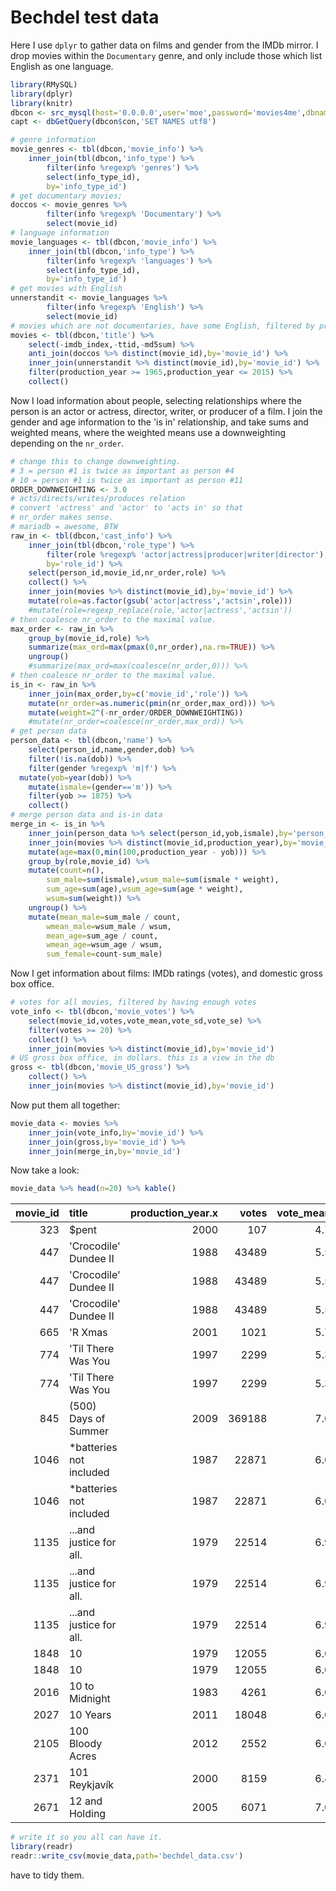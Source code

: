 

# Bechdel test data

Here I use `dplyr` to gather data on films and gender from the IMDb mirror.
I drop movies within the `Documentary` genre, and only include those
which list English as one language.


```r
library(RMySQL)
library(dplyr)
library(knitr)
dbcon <- src_mysql(host='0.0.0.0',user='moe',password='movies4me',dbname='IMDB',port=23306)
capt <- dbGetQuery(dbcon$con,'SET NAMES utf8')

# genre information
movie_genres <- tbl(dbcon,'movie_info') %>%
	inner_join(tbl(dbcon,'info_type') %>% 
		filter(info %regexp% 'genres') %>%
		select(info_type_id),
		by='info_type_id') 
# get documentary movies;
doccos <- movie_genres %>% 
		filter(info %regexp% 'Documentary') %>%
		select(movie_id)
# language information
movie_languages <- tbl(dbcon,'movie_info') %>%
	inner_join(tbl(dbcon,'info_type') %>% 
		filter(info %regexp% 'languages') %>%
		select(info_type_id),
		by='info_type_id') 
# get movies with English
unnerstandit <- movie_languages %>% 
		filter(info %regexp% 'English') %>%
		select(movie_id)
# movies which are not documentaries, have some English, filtered by production year
movies <- tbl(dbcon,'title') %>%
	select(-imdb_index,-ttid,-md5sum) %>%
	anti_join(doccos %>% distinct(movie_id),by='movie_id') %>%
	inner_join(unnerstandit %>% distinct(movie_id),by='movie_id') %>%
	filter(production_year >= 1965,production_year <= 2015) %>%
	collect()
```

Now I load information about people, selecting relationships where the person
is an actor or actress, director, writer, or producer of a film. I join the
gender and age information to the 'is in' relationship, and take sums
and weighted means, where the weighted means use a downweighting depending
on the `nr_order`.


```r
# change this to change downweighting.
# 3 = person #1 is twice as important as person #4
# 10 = person #1 is twice as important as person #11
ORDER_DOWNWEIGHTING <- 3.0
# acts/directs/writes/produces relation
# convert 'actress' and 'actor' to 'acts in' so that
# nr_order makes sense. 
# mariadb = awesome, BTW
raw_in <- tbl(dbcon,'cast_info') %>%
	inner_join(tbl(dbcon,'role_type') %>% 
		filter(role %regexp% 'actor|actress|producer|writer|director'),
		by='role_id') %>%
	select(person_id,movie_id,nr_order,role) %>%
	collect() %>%
	inner_join(movies %>% distinct(movie_id),by='movie_id') %>%
	mutate(role=as.factor(gsub('actor|actress','actsin',role)))
	#mutate(role=regexp_replace(role,'actor|actress','actsin')) 
# then coalesce nr_order to the maximal value.
max_order <- raw_in %>%
	group_by(movie_id,role) %>% 
	summarize(max_ord=max(pmax(0,nr_order),na.rm=TRUE)) %>%
	ungroup() 
	#summarize(max_ord=max(coalesce(nr_order,0))) %>%
# then coalesce nr_order to the maximal value.
is_in <- raw_in %>%
	inner_join(max_order,by=c('movie_id','role')) %>%
	mutate(nr_order=as.numeric(pmin(nr_order,max_ord))) %>%
	mutate(weight=2^(-nr_order/ORDER_DOWNWEIGHTING)) 
	#mutate(nr_order=coalesce(nr_order,max_ord)) %>%
# get person data
person_data <- tbl(dbcon,'name') %>%
	select(person_id,name,gender,dob) %>%
	filter(!is.na(dob)) %>%
	filter(gender %regexp% 'm|f') %>%
  mutate(yob=year(dob)) %>%
	mutate(ismale=(gender=='m')) %>%
	filter(yob >= 1875) %>%
	collect()
# merge person data and is-in data
merge_in <- is_in %>% 
	inner_join(person_data %>% select(person_id,yob,ismale),by='person_id') %>%
	inner_join(movies %>% distinct(movie_id,production_year),by='movie_id') %>%
	mutate(age=max(0,min(100,production_year - yob))) %>%
	group_by(role,movie_id) %>%
	mutate(count=n(),
		sum_male=sum(ismale),wsum_male=sum(ismale * weight),
		sum_age=sum(age),wsum_age=sum(age * weight),
		wsum=sum(weight)) %>%
	ungroup() %>%
	mutate(mean_male=sum_male / count,
		wmean_male=wsum_male / wsum,
		mean_age=sum_age / count,
		wmean_age=wsum_age / wsum,
		sum_female=count-sum_male) 
```

Now I get information about films: IMDb ratings (votes), and domestic gross box office.


```r
# votes for all movies, filtered by having enough votes
vote_info <- tbl(dbcon,'movie_votes') %>% 
	select(movie_id,votes,vote_mean,vote_sd,vote_se) %>%
	filter(votes >= 20) %>%
	collect() %>%
	inner_join(movies %>% distinct(movie_id),by='movie_id') 
# US gross box office, in dollars. this is a view in the db
gross <- tbl(dbcon,'movie_US_gross') %>% 
	collect() %>%
	inner_join(movies %>% distinct(movie_id),by='movie_id') 
```

Now put them all together:

```r
movie_data <- movies %>%
	inner_join(vote_info,by='movie_id') %>%
	inner_join(gross,by='movie_id') %>%
	inner_join(merge_in,by='movie_id') 
```

Now take a look:


```r
movie_data %>% head(n=20) %>% kable()
```



| movie_id|title                   | production_year.x|  votes| vote_mean| vote_sd| vote_se| gross_dollars|last_report_date | person_id| nr_order|role   | max_ord| weight|  yob| ismale| production_year.y| age| count| sum_male| wsum_male| sum_age| wsum_age| wsum| mean_male| wmean_male| mean_age| wmean_age| sum_female|
|--------:|:-----------------------|-----------------:|------:|---------:|-------:|-------:|-------------:|:----------------|---------:|--------:|:------|-------:|------:|----:|------:|-----------------:|---:|-----:|--------:|---------:|-------:|--------:|----:|---------:|----------:|--------:|---------:|----------:|
|      323|$pent                   |              2000|    107|       4.7|     2.5|    0.24|       9.3e+03|2016-08-02       |     83999|        6|actsin |       6|   0.25| 1963|      1|              2000|   0|     1|        1|      0.25|       0|        0| 0.25|         1|          1|        0|         0|          0|
|      447|'Crocodile' Dundee II   |              1988|  43489|       5.5|     2.1|    0.01|       1.1e+08|2016-08-02       |     34738|       39|actsin |      56|   0.00| 1964|      1|              1988|   0|     3|        3|      0.00|       0|        0| 0.00|         1|          1|        0|         0|          0|
|      447|'Crocodile' Dundee II   |              1988|  43489|       5.5|     2.1|    0.01|       1.1e+08|2016-08-02       |     62626|       46|actsin |      56|   0.00| 1951|      1|              1988|   0|     3|        3|      0.00|       0|        0| 0.00|         1|          1|        0|         0|          0|
|      447|'Crocodile' Dundee II   |              1988|  43489|       5.5|     2.1|    0.01|       1.1e+08|2016-08-02       |     87312|       56|actsin |      56|   0.00| 1918|      1|              1988|   0|     3|        3|      0.00|       0|        0| 0.00|         1|          1|        0|         0|          0|
|      665|'R Xmas                 |              2001|   1021|       5.7|     2.2|    0.07|       8.5e+02|2016-08-02       |     78116|        5|actsin |      44|   0.31| 1934|      1|              2001|   0|     1|        1|      0.31|       0|        0| 0.31|         1|          1|        0|         0|          0|
|      774|'Til There Was You      |              1997|   2299|       5.3|     2.3|    0.05|       3.5e+06|1997-08-03       |      8925|       NA|actsin |      31|     NA| 1946|      1|              1997|   0|     2|        2|        NA|       0|       NA|   NA|         1|         NA|        0|        NA|          0|
|      774|'Til There Was You      |              1997|   2299|       5.3|     2.3|    0.05|       3.5e+06|1997-08-03       |     68853|       31|actsin |      31|   0.00| 1958|      1|              1997|   0|     2|        2|        NA|       0|       NA|   NA|         1|         NA|        0|        NA|          0|
|      845|(500) Days of Summer    |              2009| 369188|       7.0|     2.4|    0.00|       3.2e+07|2009-11-22       |     77519|        3|actsin |      27|   0.50| 1978|      1|              2009|   0|     1|        1|      0.50|       0|        0| 0.50|         1|          1|        0|         0|          0|
|     1046|*batteries not included |              1987|  22871|       6.0|     2.1|    0.01|       3.3e+07|2016-08-02       |     32536|        7|actsin |      30|   0.20| 1928|      1|              1987|   0|     2|        2|      0.20|       0|        0| 0.20|         1|          1|        0|         0|          0|
|     1046|*batteries not included |              1987|  22871|       6.0|     2.1|    0.01|       3.3e+07|2016-08-02       |     75876|       30|actsin |      30|   0.00| 1929|      1|              1987|   0|     2|        2|      0.20|       0|        0| 0.20|         1|          1|        0|         0|          0|
|     1135|...and justice for all. |              1979|  22514|       6.9|     2.3|    0.02|       3.3e+07|1979-12-31       |     60458|       24|actsin |      35|   0.00| 1920|      1|              1979|   0|     3|        3|      0.05|       0|        0| 0.05|         1|          1|        0|         0|          0|
|     1135|...and justice for all. |              1979|  22514|       6.9|     2.3|    0.02|       3.3e+07|1979-12-31       |     73229|       35|actsin |      35|   0.00| 1948|      1|              1979|   0|     3|        3|      0.05|       0|        0| 0.05|         1|          1|        0|         0|          0|
|     1135|...and justice for all. |              1979|  22514|       6.9|     2.3|    0.02|       3.3e+07|1979-12-31       |     83022|       13|actsin |      35|   0.05| 1936|      1|              1979|   0|     3|        3|      0.05|       0|        0| 0.05|         1|          1|        0|         0|          0|
|     1848|10                      |              1979|  12055|       6.0|     2.1|    0.02|       7.5e+07|2016-08-02       |     12052|       NA|actsin |      37|     NA| 1949|      1|              1979|   0|     2|        2|        NA|       0|       NA|   NA|         1|         NA|        0|        NA|          0|
|     1848|10                      |              1979|  12055|       6.0|     2.1|    0.02|       7.5e+07|2016-08-02       |     47124|       16|actsin |      37|   0.02| 1941|      1|              1979|   0|     2|        2|        NA|       0|       NA|   NA|         1|         NA|        0|        NA|          0|
|     2016|10 to Midnight          |              1983|   4261|       6.0|     2.1|    0.03|       7.1e+06|2016-08-02       |     14393|       33|actsin |      33|   0.00| 1932|      1|              1983|   0|     1|        1|      0.00|       0|        0| 0.00|         1|          1|        0|         0|          0|
|     2027|10 Years                |              2011|  18048|       6.0|     2.1|    0.02|       2.0e+05|2013-05-30       |     63326|       44|actsin |      44|   0.00| 1964|      1|              2011|   0|     1|        1|      0.00|       0|        0| 0.00|         1|          1|        0|         0|          0|
|     2105|100 Bloody Acres        |              2012|   2552|       6.0|     2.1|    0.04|       6.2e+03|2013-09-01       |      9371|        4|actsin |       4|   0.40| 1979|      1|              2012|   0|     1|        1|      0.40|       0|        0| 0.40|         1|          1|        0|         0|          0|
|     2371|101 Reykjavík           |              2000|   8159|       6.4|     2.2|    0.02|       1.2e+04|2001-07-29       |     80088|       28|actsin |      28|   0.00| 1978|      1|              2000|   0|     1|        1|      0.00|       0|        0| 0.00|         1|          1|        0|         0|          0|
|     2671|12 and Holding          |              2005|   6071|       7.0|     2.4|    0.03|       9.6e+04|2006-07-16       |     46847|       17|actsin |      17|   0.02| 1955|      1|              2005|   0|     1|        1|      0.02|       0|        0| 0.02|         1|          1|        0|         0|          0|

```r
# write it so you all can have it.
library(readr)
readr::write_csv(movie_data,path='bechdel_data.csv')
```

have to tidy them.
